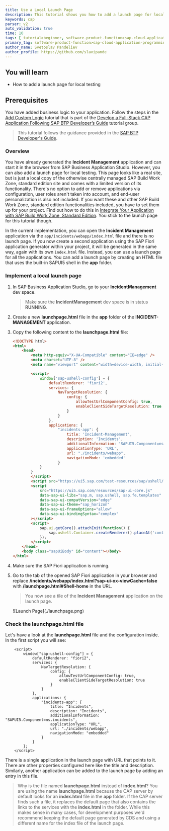 ```yaml
---
title: Use a Local Launch Page
description: This tutorial shows you how to add a launch page for local testing.
keywords: cap 
parser: v2
auto_validation: true
time: 10
tags: [ tutorial>beginner, software-product-function>sap-cloud-application-programming-model, programming-tool>node-js, programming-tool>java, software-product>sap-business-technology-platform, software-product>sap-fiori]
primary_tag: software-product-function>sap-cloud-application-programming-model
author_name: Svetoslav Pandeliev
author_profile: https://github.com/slavipande
---
```


## You will learn

- How to add a launch page for local testing


## Prerequisites

You have added business logic to your application. Follow the steps in the [Add Custom Logic](add-custom-logic) tutorial that is part of the [Develop a Full-Stack CAP Application Following SAP BTP Developer’s Guide](https://developers.sap.com/group.cap-application-full-stack.html) tutorial group.

> This tutorial follows the guidance provided in the [SAP BTP Developer's Guide](https://help.sap.com/docs/btp/btp-developers-guide/what-is-btp-developers-guide).

### Overview

You have already generated the **Incident Management** application and can start it in the browser from SAP Business Application Studio. However, you can also add a launch page for local testing. This page looks like a real site, but is just a local copy of the otherwise centrally managed SAP Build Work Zone, standard edition site and comes with a limited version of its functionality. There's no option to add or remove applications via configuration, user roles aren't taken into account, and end-user personalization is also not included. If you want these and other SAP Build Work Zone, standard edition functionalities included, you have to set them up for your project. Find out how to do this in [Integrate Your Application with SAP Build Work Zone, Standard Edition](integrate-with-work-zone). You stick to the launch page for this tutorial though.

In the current implementation, you can open the **Incident Management** application via the `app/incidents/webapp/index.html` file and there is no launch page. If you now create a second application using the SAP Fiori application generator within your project, it will be generated in the same way, again with its own `index.html` file. Instead, you can use a launch page for all the applications. You can add a launch page by creating an HTML file that uses the built-in SAPUI5 shell in the **app** folder. 

### Implement a local launch page

1. In SAP Business Application Studio, go to your **IncidentManagement** dev space.

    > Make sure the **IncidentManagement** dev space is in status **RUNNING**.

2. Create a new **launchpage.html** file in the **app** folder of the **INCIDENT-MANAGEMENT** application.

3. Copy the following content to the **launchpage.html** file:

    ```html
    <!DOCTYPE html>
    <html>
        <head>
            <meta http-equiv="X-UA-Compatible" content="IE=edge" />
            <meta charset="UTF-8" />
            <meta name="viewport" content="width=device-width, initial-scale=1.0" />

            <script>
                window['sap-ushell-config'] = {
                    defaultRenderer: 'fiori2',
                    services: {
                        NavTargetResolution: {
                            config: {
                                allowTestUrlComponentConfig: true,
                                enableClientSideTargetResolution: true
                            }
                        }           
                    },
                    applications: {
                        "incidents-app": {
                            title: 'Incident-Management',
                            description: 'Incidents',
                            additionalInformation: 'SAPUI5.Component=ns.incidents',
                            applicationType: 'URL',
                            url: "./incidents/webapp",
                            navigationMode: 'embedded'
                        }
                }
            }
            </script>
            <script src="https://ui5.sap.com/test-resources/sap/ushell/bootstrap/sandbox.js"></script>
            <script
                src="https://ui5.sap.com/resources/sap-ui-core.js"
                data-sap-ui-libs="sap.m, sap.ushell, sap.fe.templates"
                data-sap-ui-compatVersion="edge"
                data-sap-ui-theme="sap_horizon"
                data-sap-ui-frameOptions="allow"
                data-sap-ui-bindingSyntax="complex"
            ></script>
            <script>
                sap.ui.getCore().attachInit(function() {
                    sap.ushell.Container.createRenderer().placeAt('content');
                });
            </script>
        </head>
        <body class="sapUiBody" id="content"></body>
    </html>
    ```

3. Make sure the SAP Fiori application is running.

3. Go to the tab of the opened SAP Fiori application in your browser and replace **/incidents/webapp/index.html?sap-ui-xx-viewCache=false** with **/launchpage.html#Shell-home** in the URL.

    > You now see a tile of the **Incident Management** application on the launch page.

	<!-- border; size:540px --> ![Launch Page](./launchpage.png)

### Check the launchpage.html file

Let's have a look at the **launchpage.html** file and the configuration inside. In the first script you will see:

```html[13-15, 18]
	<script>
		window["sap-ushell-config"] = {
			defaultRenderer: "fiori2",
			services: {
                NavTargetResolution: {
                    config: {
                        allowTestUrlComponentConfig: true,
                        enableClientSideTargetResolution: true
                    }
                }    
            },
            applications: {
				"incidents-app": {
					title: "Incidents",
					description: "Incidents",
					additionalInformation: "SAPUI5.Component=ns.incidents",
					applicationType: "URL",
					url: "./incidents/webapp",
					navigationMode: "embedded"
				}
			}
		};
	</script>
```

There is a single application in the launch page with URL that points to it. There are other properties configured here like the title and description. Similarly, another application can be added to the launch page by adding an entry in this file.

> Why is the file named **launchpage.html** instead of **index.html**? 
    You are using the name **launchpage.html** because the CAP server by default looks for an **index.html** file in the **app** folder. If the CAP server finds such a file, it replaces the default page that also contains the links to the services with the **index.html** in the folder. While this makes sense in many cases, for development purposes we'd recommend keeping the default page generated by CDS and using a different name for the index file of the launch page.
